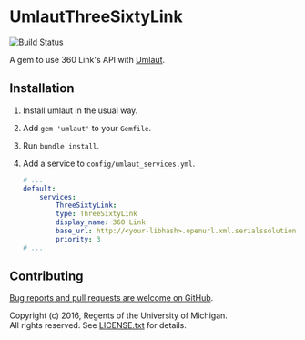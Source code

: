 # UmlautThreeSixtyLink
[![Build Status](https://api.travis-ci.org/mlibrary/umlaut-three-sixty-link.png?branch=master)](https://travis-ci.org/mlibrary/umlaut-three-sixty-link)

A gem to use 360 Link's API with [Umlaut](https://github.com/team-umlaut/umlaut).

## Installation

1. Install umlaut in the usual way.
1. Add `gem 'umlaut'` to your `Gemfile`.
1. Run `bundle install`.
1. Add a service to `config/umlaut_services.yml`.

    ```yaml
    # ...
    default:
        services:
            ThreeSixtyLink:
            type: ThreeSixtyLink
            display_name: 360 Link
            base_url: http://<your-libhash>.openurl.xml.serialssolutions.com/openurlxml
            priority: 3
    # ...
    ```

## Contributing

[Bug reports and pull requests are welcome on GitHub](https://github.com/mlibrary/umlaut-three-sixty-link).

Copyright (c) 2016, Regents of the University of Michigan.  
All rights reserved. See [LICENSE.txt](LICENSE.txt) for details.
